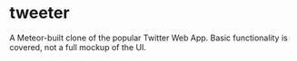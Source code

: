 # tweeter
A Meteor-built clone of the popular Twitter Web App. Basic functionality is covered, not a full mockup of the UI.
